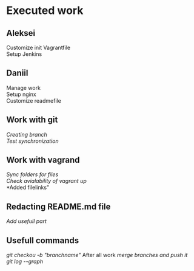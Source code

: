 # Executed work

## Aleksei

Customize init Vagrantfile  
Setup Jenkins

## Daniil

Manage work  
Setup nginx  
Customize readmefile  

## Work with git 

*Creating branch*  
*Test synchronization*  

## Work with vagrand 

*Sync folders for files*  
*Check avialability of vagrant up*  
*Added filelinks"   

## Redacting README.md file

*Add usefull part*

## Usefull commands

*git checkou -b "branchname"* After all work *merge branches and push it*  
*git log --graph*
